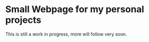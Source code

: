 # Small Webpage for my personal projects

This is still a work in progress, more will follow very soon.
